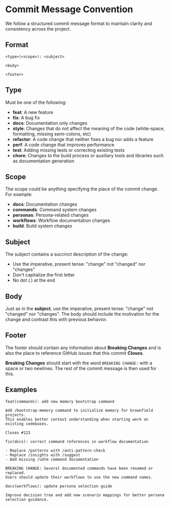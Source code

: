 # Commit Message Convention

We follow a structured commit message format to maintain clarity and consistency across the project.

## Format

```
<type>(<scope>): <subject>

<body>

<footer>
```

## Type

Must be one of the following:

- **feat**: A new feature
- **fix**: A bug fix
- **docs**: Documentation only changes
- **style**: Changes that do not affect the meaning of the code (white-space, formatting, missing semi-colons, etc)
- **refactor**: A code change that neither fixes a bug nor adds a feature
- **perf**: A code change that improves performance
- **test**: Adding missing tests or correcting existing tests
- **chore**: Changes to the build process or auxiliary tools and libraries such as documentation generation

## Scope

The scope could be anything specifying the place of the commit change. For example:

- **docs**: Documentation changes
- **commands**: Command system changes
- **personas**: Persona-related changes
- **workflows**: Workflow documentation changes
- **build**: Build system changes

## Subject

The subject contains a succinct description of the change:

- Use the imperative, present tense: "change" not "changed" nor "changes"
- Don't capitalize the first letter
- No dot (.) at the end

## Body

Just as in the **subject**, use the imperative, present tense: "change" not "changed" nor "changes".
The body should include the motivation for the change and contrast this with previous behavior.

## Footer

The footer should contain any information about **Breaking Changes** and is also the place to reference GitHub issues that this commit **Closes**.

**Breaking Changes** should start with the word `BREAKING CHANGE:` with a space or two newlines. The rest of the commit message is then used for this.

## Examples

```
feat(commands): add new memory bootstrap command

Add /bootstrap-memory command to initialize memory for brownfield projects.
This enables better context understanding when starting work on existing codebases.

Closes #123
```

```
fix(docs): correct command references in workflow documentation

- Replace /patterns with /anti-pattern-check
- Replace /insights with /suggest  
- Add missing /udtm command documentation

BREAKING CHANGE: Several documented commands have been renamed or replaced.
Users should update their workflows to use the new command names.
```

```
docs(workflows): update persona selection guide

Improve decision tree and add new scenario mappings for better persona selection guidance.
``` 